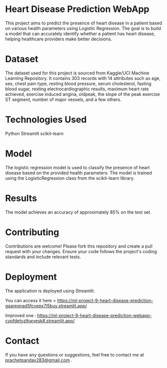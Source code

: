 # Heart Disease Prediction WebApp
This project aims to predict the presence of heart disease in a patient based on various health parameters using Logistic Regression. The goal is to build a model that can accurately identify whether a patient has heart disease, helping healthcare providers make better decisions.

# Dataset
The dataset used for this project is sourced from Kaggle/UCI Machine Learning Repository. It contains 303 records with 14 attributes such as age, sex, chest pain type, resting blood pressure, serum cholesterol, fasting blood sugar, resting electrocardiographic results, maximum heart rate achieved, exercise induced angina, oldpeak, the slope of the peak exercise ST segment, number of major vessels, and a few others.

# Technologies Used
Python Streamlit scikit-learn

# Model
The logistic regression model is used to classify the presence of heart disease based on the provided health parameters. The model is trained using the LogisticRegression class from the scikit-learn library.

# Results
The model achieves an accuracy of approximately 85% on the test set.

# Contributing
Contributions are welcome! Please fork this repository and create a pull request with your changes. Ensure your code follows the project's coding standards and include relevant tests.

# Deployment
The application is deployed using Streamlit. 

You can access it here = https://ml-project-9-heart-disease-prediction-gaareqnad5fcvepx7l5buy.streamlit.app/

Improved one : https://ml-project-9-heart-disease-prediction-webapp-cypfdetyzlkwvesk8.streamlit.app/

# Contact
If you have any questions or suggestions, feel free to contact me at prachetpandav283@gmail.com .
